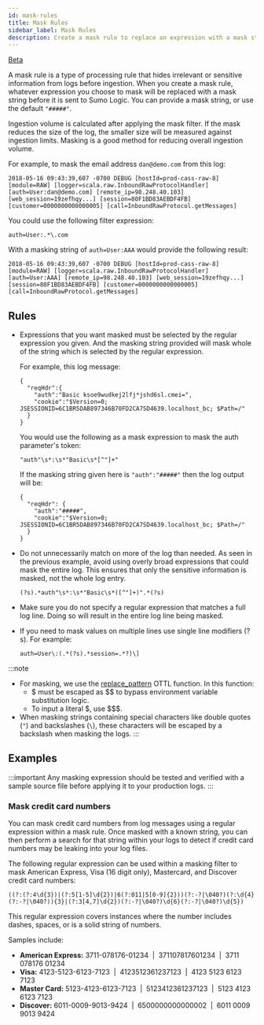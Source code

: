 ```yaml
---
id: mask-rules
title: Mask Rules
sidebar_label: Mask Rules
description: Create a mask rule to replace an expression with a mask string.
---
```

<head>
  <meta name="robots" content="noindex" />
</head>

<p><a href="/docs/beta"><span className="beta">Beta</span></a></p>

A mask rule is a type of processing rule that hides irrelevant or sensitive information from logs before ingestion. When you create a mask rule, whatever expression you choose to mask will be replaced with a mask string before it is sent to Sumo Logic. You can provide a mask string, or use the default `"#####"`.

Ingestion volume is calculated after applying the mask filter. If the mask reduces the size of the log, the smaller size will be measured against ingestion limits. Masking is a good method for reducing overall ingestion volume.

For example, to mask the email address `dan@demo.com` from this log:

```
2018-05-16 09:43:39,607 -0700 DEBUG [hostId=prod-cass-raw-8] [module=RAW] [logger=scala.raw.InboundRawProtocolHandler] [auth=User:dan@demo.com] [remote_ip=98.248.40.103] [web_session=19zefhqy...] [session=80F1BD83AEBDF4FB] [customer=0000000000000005] [call=InboundRawProtocol.getMessages]
```

You could use the following filter expression:

```
auth=User:.*\.com
```

With a masking string of `auth=User:AAA` would provide the following result:

```
2018-05-16 09:43:39,607 -0700 DEBUG [hostId=prod-cass-raw-8] [module=RAW] [logger=scala.raw.InboundRawProtocolHandler] [auth=User:AAA] [remote_ip=98.248.40.103] [web_session=19zefhqy...] [session=80F1BD83AEBDF4FB] [customer=0000000000000005] [call=InboundRawProtocol.getMessages]
```

## Rules

* Expressions that you want masked must be selected by the regular expression you given. And the masking string provided will mask whole of the string which is selected by the regular expression.

    For example, this log message:

    ```
    {
      "reqHdr":{
        "auth":"Basic ksoe9wudkej2lfj*jshd6sl.cmei=",
        "cookie":"$Version=0; JSESSIONID=6C1BR5DAB897346B70FD2CA7SD4639.localhost_bc; $Path=/"
      }
    }
    ```

    You would use the following as a mask expression to mask the auth parameter's token:

    ```
    "auth"\s*:\s*"Basic\s*[^"]+"
    ```
    
    If the masking string given here is `"auth":"#####"` then the log output will be: 

    ```
    {
      "reqHdr": {
        "auth":"#####",
        "cookie":"$Version=0; JSESSIONID=6C1BR5DAB897346B70FD2CA7SD4639.localhost_bc; $Path=/"
      }
    }
    ```

* Do not unnecessarily match on more of the log than needed. As seen in the previous example, avoid using overly broad expressions that could mask the entire log. This ensures that only the sensitive information is masked, not the whole log entry.

    ```
    (?s).*auth"\s*:\s*"Basic\s*([^"]+)".*(?s)
    ```

* Make sure you do not specify a regular expression that matches a full log line. Doing so will result in the entire log line being masked.

* If you need to mask values on multiple lines use single line modifiers (?s). For example:

    ```
    auth=User\:(.*(?s).*session=.*?)\]
    ```

:::note 
- For masking, we use the [replace_pattern](https://github.com/open-telemetry/opentelemetry-collector-contrib/blob/main/pkg/ottl/ottlfuncs/README.md#replace_pattern) OTTL function. In this function:
   - $ must be escaped as $$ to bypass environment variable substitution logic.
   - To input a literal $, use $$$.
- When masking strings containing special characters like double quotes (`"`) and backslashes (`\`), these characters will be escaped by a backslash when masking the logs.
:::

## Examples

:::important
Any masking expression should be tested and verified with a sample source file before applying it to your production logs.
:::

### Mask credit card numbers

You can mask credit card numbers from log messages using a regular expression within a mask rule. Once masked with a known string, you can then perform a search for that string within your logs to detect if credit card numbers may be leaking into your log files.

The following regular expression can be used within a masking filter to mask American Express, Visa (16 digit only), Mastercard, and Discover credit card numbers:

```
((?:(?:4\d{3})|(?:5[1-5]\d{2})|6(?:011|5[0-9]{2}))(?:-?|\040?)(?:\d{4}(?:-?|\040?)){3}|(?:3[4,7]\d{2})(?:-?|\040?)\d{6}(?:-?|\040?)\d{5})
```

This regular expression covers instances where the number includes dashes, spaces, or is a solid string of numbers.

Samples include:

* **American Express:** 3711-078176-01234  \|  371107817601234  \|  3711 078176 01234
* **Visa:** 4123-5123-6123-7123  \|  4123512361237123  \|  4123 5123 6123 7123
* **Master Card:** 5123-4123-6123-7123  \|  5123412361237123  \|  5123 4123 6123 7123
* **Discover:** 6011-0009-9013-9424  \|  6500000000000002  \|  6011 0009 9013 9424
